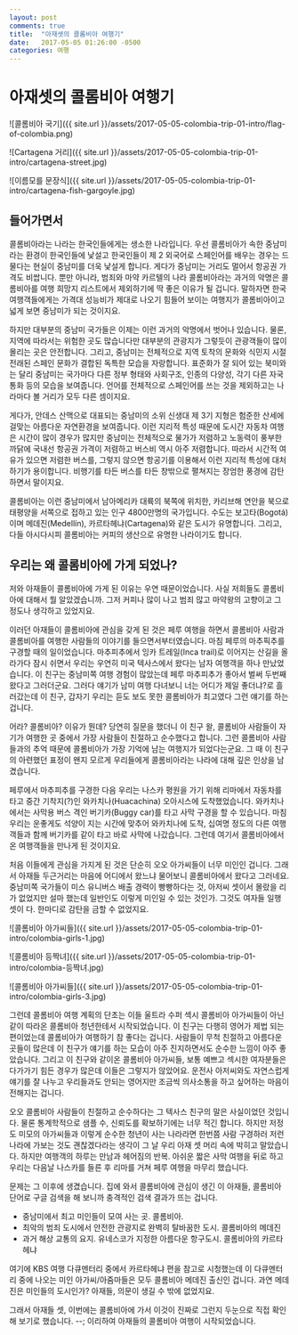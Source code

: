 ```yaml
---
layout: post
comments: true
title:  "아재셋의 콜롬비아 여행기"
date:   2017-05-05 01:26:00 -0500
categories: 여행
---
```


# 아재셋의 콜롬비아 여행기

![콜롬비아 국기]({{ site.url }}/assets/2017-05-05-colombia-trip-01-intro/flag-of-colombia.png) 

![Cartagena 거리]({{ site.url }}/assets/2017-05-05-colombia-trip-01-intro/cartagena-street.jpg)

![이름모를 문장식]({{ site.url }}/assets/2017-05-05-colombia-trip-01-intro/cartagena-fish-gargoyle.jpg)

## 들어가면서

콜롬비아라는 나라는 한국인들에게는 생소한 나라입니다. 우선 콜롬비아가 속한
중남미라는 환경이 한국인들에 낯설고 한국인들이 제 2 외국어로 스페인어를 배우는
경우는 드물다는 현실이 중남미를 더욱 낯설게 합니다. 게다가 중남미는 거리도
멀어서 항공권 가격도 비쌉니다. 뿐만 아니라, 범죄와 마약 카르텔의 나라
콜롬비아라는 과거의 악명은 콜롬비아를 여행 희망지 리스트에서 제외하기에 딱
좋은 이유가 될 겁니다.  말하자면 한국 여행객들에게는 가격대 성능비가 제대로
나오기 힘들어 보이는 여행지가 콜롬비아이고 넓게 보면 중남미가 되는 것이지요.

하지만 대부분의 중남미 국가들은 이제는 이런 과거의 악명에서 벗어나 있습니다.
물론, 지역에 따라서는 위험한 곳도 많습니다만 대부분의 관광지가 그렇듯이
관광객들이 많이 몰리는 곳은 안전합니다. 그리고, 중남미는 전체적으로 지역
토착의 문화와 식민지 시절 전래된 스페인 문화가 결합된 독특한 모습을
자랑합니다. 표준화가 잘 되어 있는 북미와는 달리 중남미는 국가마다 다른 정부
형태와 사회구조, 인종의 다양성, 각기 다른 자국 통화 등의 모습을 보여줍니다.
언어를 전체적으로 스페인어를 쓰는 것을 제외하고는 나라마다 볼 거리가 모두 다른
셈이지요.

게다가, 안데스 산맥으로 대표되는 중남미의 소위 신생대 제 3기 지형은 험준한
산세에 걸맞는 아름다운 자연환경을 보여줍니다. 이런 지리적 특성 때문에 도시간
자동차 여행은 시간이 많이 경우가 많지만 중남미는 전체적으로 물가가 저렴하고
노동력이 풍부한 까닭에 국내선 항공권 가격이 저렴하고 버스비 역시 아주
저렴합니다. 따라서 시간적 여유가 있으면 저렴한 버스를, 그렇지 않으면 항공기를
이용해서 이런 지리적 특성에 대처하기가 용이합니다. 비행기를 타든 버스를 타든
창밖으로 펼쳐지는 장엄한 풍경에 감탄하면서 말이지요.

콜롬비아는 이런 중남미에서 남아메리카 대륙의 북쪽에 위치한, 카리브해 연안을
북으로 태평양을 서쪽으로 접하고 있는 인구 4800만명의 국가입니다. 수도는
보고타(Bogotá)이며 메데진(Medellín), 카르타헤냐(Cartagena)와 같은 도시가
유명합니다. 그리고, 다들 아시다시피 콜롬비아는 커피의 생산으로 유명한
나라이기도 합니다.

## 우리는 왜 콜롬비아에 가게 되었나?

저와 아재들이 콜롬비아에 가게 된 이유는 우연 때문이었습니다. 사실 저희들도
콜롬비아에 대해서 뭘 알았겠습니까. 그저 커피나 많이 나고 범죄 많고 마약왕의
고향이고 그 정도나 생각하고 있었지요.

이러던 아재들이 콜롬비아에 관심을 갖게 된 것은 페루 여행을 하면서 콜롬비아
사람과 콜롬비아를 여행한 사람들의 이야기를 들으면서부터였습니다. 마침 페루의
마추픽추를 구경할 때의 일이었습니다. 마추피추에서 잉카 트레일(Inca trail)로
이어지는 산길을 올라가다 잠시 쉬면서 우리는 우연히 미국 텍사스에서 왔다는 남자
여행객을 하나 만났었습니다. 이 친구는 중남미쪽 여행 경험이 많았는데 페루
마추피추가 좋아서 벌써 두번째 왔다고 그러더군요. 그러다 얘기가 남미 여행
다녀보니 너는 어디가 제일 좋더냐?로 흘러갔는데 이 친구, 갑자기 우리는 듣도
보도 못한 콜롬비아가 최고였다 그런 얘기를 하는 겁니다.

어라? 콜롬비아? 이유가 뭔데? 당연히 질문을 했더니 이 친구 왈, 콜롬비아
사람들이 자기가 여행한 곳 중에서 가장 사람들이 친절하고 순수했다고 합니다.
그런 콜롬비아 사람들과의 추억 때문에 콜롬비아가 가장 기억에 남는 여행지가
되었다는군요. 그 때 이 친구의 아련했던 표정이 왠지 모르게 우리들에게
콜롬비아라는 나라에 대해 깊은 인상을 남겼습니다.

페루에서 마추피추를 구경한 다음 우리는 나스카 평원을 가기 위해 리마에서
자동차를 타고 중간 기착지(?)인 와카치나(Huacachina) 오아시스에 도착했었습니다.
와카치나에서는 사막용 버스 격인 버기카(Buggy car)를 타고 사막 구경을 할 수
있습니다. 마침 우리는 운좋게도 석양이 지는 시간에 맞추어 와카치나에 도착,
십여명 정도의 다른 여행객들과 함께 버기카를 같이 타고 바로 사막에 나갔습니다.
그런데 여기서 콜롬비아에서 온 여행객들을 만나게 된 것이지요.

처음 이들에게 관심을 가지게 된 것은 단순히 오오 아가씨들이 너무 미인인 겁니다.
그래서 아재들 두근거리는 마음에 어디에서 왔느냐 물어보니 콜롬비아에서 왔다고
그러네요. 중남미쪽 국가들이 미스 유니버스 배출 경력이 빵빵하다는 것, 아저씨
셋이서 몰랐을 리가 없었지만 설마 했는데 일반인도 이렇게 미인일 수 있는 것인가.
그것도 여자들 일행 셋이 다. 한마디로 감탄을 금할 수 없었지요. 

![콜롬비아 아가씨들]({{ site.url }}/assets/2017-05-05-colombia-trip-01-intro/colombia-girls-1.jpg)

![콜롬비아 등짝녀]({{ site.url }}/assets/2017-05-05-colombia-trip-01-intro/colombia-등짝녀.jpg)

![콜롬비아 아가씨들]({{ site.url }}/assets/2017-05-05-colombia-trip-01-intro/colombia-girls-3.jpg)

그런데 콜롬비아 여행 계획의 단초는 이들 울트라 수퍼 섹시 콜롬비아 아가씨들이
아닌 같이 따라온 콜롬비아 청년한테서 시작되었습니다. 이 친구는 다행히 영어가
제법 되는 편이었는데 콜롬비아가 여행하기 참 좋다는 겁니다. 사람들이 무척
친절하고 아름다운 곳들이 많은데 이 친구가 얘기를 하는 모습이 아주 진지하면서도
순수한 느낌이 아주 좋았습니다. 그리고 이 친구와 같이온 콜롬비아 아가씨들, 보통
예쁘고 섹시한 여자분들은 다가가기 힘든 경우가 많은데 이들은 그렇지가 않았어요.
운전사 아저씨와도 자연스럽게 얘기를 잘 나누고 우리들과도 안되는 영어지만
조금씩 의사소통을 하고 싶어하는 마음이 전해지는 겁니다.

오오 콜롬비아 사람들이 친절하고 순수하다는 그 텍사스 친구의 말은 사실이었던
것입니다. 물론 통계학적으로 샘플 수, 신뢰도를 확보하기에는 너무 적긴 합니다.
하지만 저정도 미모의 아가씨들과 이렇게 순수한 청년이 사는 나라라면 한번쯤 사람
구경하러 저런 나라에 가보는 것도 괜찮겠다라는 생각이 그 날 우리 아재 셋 머리
속에 박히고 말았습니다. 하지만 여행객의 하루는 만남과 헤어짐의 반복. 아쉬운
짧은 사막 여행을 뒤로 하고 우리는 다음날 나스카를 들른 후 리마를 거쳐 페루
여행을 마무리 했습니다.

문제는 그 이후에 생겼습니다. 집에 와서 콜롬비아에 관심이 생긴 이 아재들,
콜롬비아 단어로 구글 검색을 해 보니까 충격적인 검색 결과가 뜨는 겁니다.

  * 중남미에서 최고 미인들이 모여 사는 곳. 콜롬비아.
  * 최악의 범죄 도시에서 안전한 관광지로 완벽히 탈바꿈한 도시. 콜롬비아의 메데진
  * 과거 해상 교통의 요지. 유네스코가 지정한 아름다운 항구도시. 콜롬비아의 카르타헤냐

여기에 KBS 여행 다큐멘터리 중에서 카르타헤냐 편을 참고로 시청했는데 이
다큐멘터리 중에 나오는 미인 아가씨/아줌마들은 모두 콜롬비아 메데진 출신인
겁니다. 과연 메데진은 미인들의 도시인가? 아재들, 의문이 생길 수 밖에 없었지요.

그래서 아재들 셋, 이번에는 콜롬비아에 가서 이것이 진짜로 그런지 두눈으로 직접
확인해 보기로 했습니다. --; 이리하여 아재들의 콜롬비아 여행이 시작되었습니다.
